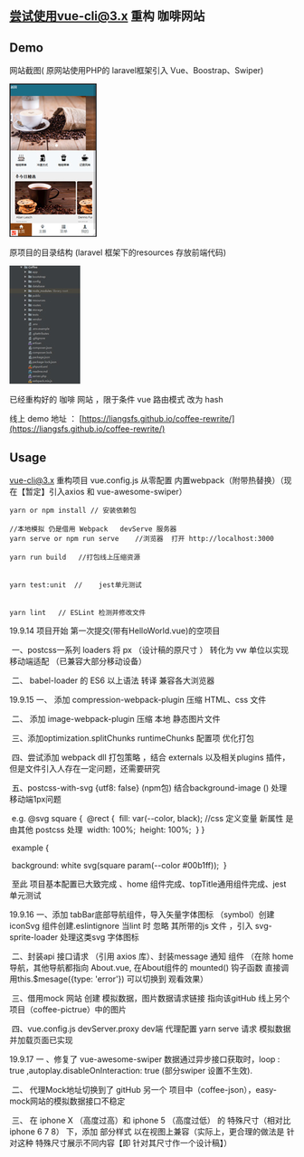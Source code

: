## 尝试使用vue-cli@3.x 重构 咖啡网站

## Demo

网站截图( 原网站使用PHP的 laravel框架引入 Vue、Boostrap、Swiper)

![coffee](/img/coffee.jpg)



原项目的目录结构 (laravel 框架下的resources 存放前端代码)

![coffee-directory](/img/coffee-directory.jpg)



已经重构好的 咖啡 网站  ，限于条件   vue 路由模式 改为  hash  

线上  demo   地址 ： [https://liangsfs.github.io/coffee-rewrite/](https://liangsfs.github.io/coffee-rewrite/)





## Usage

vue-cli@3.x 重构项目 vue.config.js 从零配置 内置webpack（附带热替换）（现在【暂定】引入axios 和 vue-awesome-swiper）

```
yarn or npm install // 安装依赖包

//本地模拟 仍是借用 Webpack   devServe 服务器   
yarn serve or npm run serve    //浏览器  打开 http://localhost:3000

yarn run build   //打包线上压缩资源 


yarn test:unit  //    jest单元测试


yarn lint   // ESLint 检测并修改文件
```

 

19.9.14     项目开始  第一次提交(带有HelloWorld.vue)的空项目

​        一、postcss一系列 loaders  将  px  （设计稿的原尺寸 ） 转化为 vw  单位以实现 移动端适配  （已兼容大部分移动设备）

​        二、 babel-loader 的 ES6 以上语法 转译 兼容各大浏览器



19.9.15   一、 添加  compression-webpack-plugin 压缩  HTML、css 文件

​                二、 添加 image-webpack-plugin 压缩 本地 静态图片文件

​                三、添加optimization.splitChunks    runtimeChunks 配置项  优化打包

​                四、尝试添加 webpack dll 打包策略 ，结合 externals 以及相关plugins 插件，但是文件引入人存在一定问题，还需要研究

​                五、postcss-with-svg {utf8: false} (npm包) 结合background-image () 处理 移动端1px问题

​                        e.g.  @svg square {
​                                             @rect {
​                                                 fill: var(--color, black);   //css  定义变量 新属性  是由其他 postcss 处理
​                                                 width: 100%;
​                                                height: 100%;
​                                              } 
​                                   }

​                        example {

​                                  background: white svg(square param(--color #00b1ff));
​                         }

​                        至此  项目基本配置已大致完成 、home  组件完成、topTitle通用组件完成、jest 单元测试 



 19.9.16      一、添加 tabBar底部导航组件，导入矢量字体图标 （symbol）创建 iconSvg 组件创建.eslintignore  当lint 时 忽略  其所带的js 文件 ，引入 svg-sprite-loader 处理这类svg 字体图标

​                    二、封装api  接口请求 （引用 axios 库）、封装message 通知 组件 （在除 home 导航，其他导航都指向 About.vue,  在About组件的 mounted() 钩子函数 直接调用this.$mesage({type: 'error'})   可以切换到 观看效果）

​                   三、借用mock 网站 创建 模拟数据，图片数据请求链接 指向该gitHub 线上另个项目（coffee-pictrue）中的图片              

​                   四、vue.config.js devServer.proxy dev端 代理配置 yarn serve  请求 模拟数据并加载页面已实现



19.9.17    一 、修复了 vue-awesome-swiper  数据通过异步接口获取时，loop : true ,autoplay.disableOnInteraction: true (部分swiper 设置不生效).

​                 二、 代理Mock地址切换到了 gitHub 另一个 项目中（coffee-json），easy-mock网站的模拟数据接口不稳定 

​                 三、 在 iphone X （高度过高）和 iphone 5 （高度过低） 的 特殊尺寸（相对比 iphone 6 7 8）  下，添加 部分样式 以在视图上兼容（实际上，更合理的做法是 针对这种 特殊尺寸展示不同内容【即 针对其尺寸作一个设计稿】）